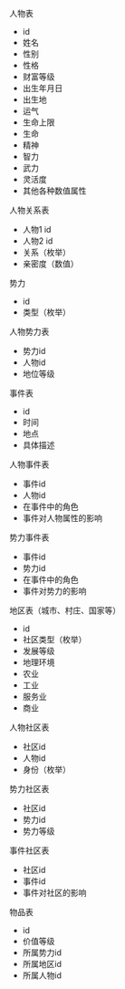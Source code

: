 
人物表
- id 
- 姓名
- 性别
- 性格
- 财富等级
- 出生年月日
- 出生地
- 运气
- 生命上限
- 生命
- 精神
- 智力
- 武力
- 灵活度
- 其他各种数值属性

人物关系表
- 人物1 id
- 人物2 id
- 关系（枚举）
- 亲密度（数值）

势力
- id
- 类型（枚举）

人物势力表
- 势力id
- 人物id
- 地位等级

事件表
- id
- 时间
- 地点
- 具体描述

人物事件表
- 事件id
- 人物id
- 在事件中的角色
- 事件对人物属性的影响

势力事件表
- 事件id
- 势力id
- 在事件中的角色
- 事件对势力的影响

地区表（城市、村庄、国家等）
- id
- 社区类型（枚举）
- 发展等级
- 地理环境
- 农业
- 工业
- 服务业
- 商业

人物社区表
- 社区id
- 人物id
- 身份（枚举）

势力社区表
- 社区id
- 势力id
- 势力等级

事件社区表
- 社区id
- 事件id
- 事件对社区的影响

物品表
- id
- 价值等级
- 所属势力id
- 所属地区id
- 所属人物id